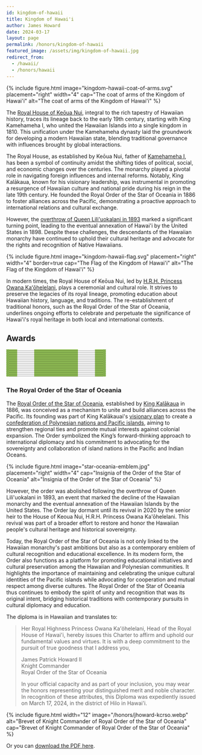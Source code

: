 ```yaml
---
id: kingdom-of-hawaii
title: Kingdom of Hawai'i
author: James Howard
date: 2024-03-17
layout: page
permalink: /honors/kingdom-of-hawaii
featured_image: /assets/img/kingdom-of-hawaii.jpg
redirect_from:
  - /hawaii/
  - /honors/hawaii
---
```


{% include figure.html image="kingdom-hawaii-coat-of-arms.svg" placement="right" width="4"
cap="The coat of arms of the Kingdom of Hawai'i"
alt="The coat of arms of the Kingdom of Hawai'i" %}

The [Royal House of Keōua Nui](https://www.crownofhawaii.com/),
integral to the rich tapestry of Hawaiian history, traces its lineage
back to the early 19th century, starting with King Kamehameha I,
who united the Hawaiian Islands into a single kingdom in 1810. This
unification under the Kamehameha dynasty laid the groundwork for
developing a modern Hawaiian state, blending traditional governance
with influences brought by global interactions.

The Royal House, as established by Keōua Nui, father of [Kamehameha
I](https://www.gohawaii.com/culture/history/king-kamehameha), has
been a symbol of continuity amidst the shifting tides of political,
social, and economic changes over the centuries. The monarchy played
a pivotal role in navigating foreign influences and internal reforms.
Notably, King Kalākaua, known for his visionary leadership, was
instrumental in promoting a resurgence of Hawaiian culture and
national pride during his reign in the late 19th century. He founded
the Royal Order of the Star of Oceania in 1886 to foster alliances
across the Pacific, demonstrating a proactive approach to international
relations and cultural exchange.

However, the [overthrow of Queen Lili'uokalani in
1893](https://www.zinnedproject.org/news/tdih/queen-liliuokalani-overthrown/)
marked a significant turning point, leading to the eventual annexation
of Hawai'i by the United States in 1898. Despite these challenges,
the descendants of the Hawaiian monarchy have continued to uphold
their cultural heritage and advocate for the rights and recognition
of Native Hawaiians.

{% include figure.html image="kingdom-hawaii-flag.svg" placement="right" width="4" border=true
cap="The Flag of the Kingdom of Hawai'i"
alt="The Flag of the Kingdom of Hawai'i" %}

In modern times, the Royal House of Keōua Nui, led by [H.R.H.
Princess Owana Kaʻōhelelani](https://en.wikipedia.org/wiki/Owana_Salazar),
plays a ceremonial and cultural role. It strives to preserve the
legacies of its royal lineage, promoting education about Hawaiian
history, language, and traditions. The re-establishment of traditional
honors, such as the Royal Order of the Star of Oceania, underlines
ongoing efforts to celebrate and perpetuate the significance of
Hawai'i's royal heritage in both local and international contexts.

## Awards

<div class="ribbonrack">
<div class="ribbonbar">
<a href="#KCRSO" class="ribbon ribbon-center">
  <img src="/assets/img/ribbons/KCRSO.svg"
       alt="Knight of the Royal Order of the Star of Oceania ribbon" /></a>
</div>
</div>

### <a id='KCRSO' />The Royal Order of the Star of Oceania 

The [Royal Order of the Star of
Oceania](https://uchterhous.org/knights-2/elementor-1149/hawaii/),
established by [King
Kalākaua](https://www.wbur.org/endlessthread/2018/08/10/david-kalakaua) in
1886, was conceived as a mechanism to unite and build alliances
across the Pacific. Its founding was part of King Kalākauai's [visionary
plan](https://imagesofoldhawaii.com/polynesian-confederacy/)
to create a [confederation of Polynesian nations and Pacific
islands](https://worldhistoryconnected.press.uillinois.edu/8.3/forum_cook.html),
aiming to strengthen regional ties and promote mutual interests
against colonial expansion. The Order symbolized the King’s
forward-thinking approach to international diplomacy and his
commitment to advocating for the sovereignty and collaboration of
island nations in the Pacific and Indian Oceans.

{% include figure.html image="star-oceania-emblem.jpg" placement="right" width="4"
cap="Insignia of the Order of the Star of Oceania"
alt="Insignia of the Order of the Star of Oceania" %}

However, the order was abolished following the overthrow of Queen
Lili'uokalani in 1893, an event that marked the decline of the
Hawaiian monarchy and the eventual annexation of the Hawaiian Islands
by the United States. The Order lay dormant until its revival in
2020 by the senior heir to the House of Keoua Nui, H.R.H. Princess
Owana Ka'ōhelelani. This revival was part of a broader effort to
restore and honor the Hawaiian people's cultural heritage and
historical sovereignty.

Today, the Royal Order of the Star of Oceania is not only linked
to the Hawaiian monarchy's past ambitions but also as a contemporary
emblem of cultural recognition and educational excellence.  In its
modern form, the Order also functions as a platform for promoting
educational initiatives and cultural preservation among the Hawaiian
and Polynesian communities. It highlights the importance of maintaining
and celebrating the unique cultural identities of the Pacific islands
while advocating for cooperation and mutual respect among diverse
cultures. The Royal Order of the Star of Oceania thus continues to
embody the spirit of unity and recognition that was its original
intent, bridging historical traditions with contemporary pursuits
in cultural diplomacy and education.

The diploma is in Hawaiian and translates to:

> Her Royal Highness Princess Owana Ka'öhelelani, Head of the Royal
> House of Hawai'i, hereby issues this Charter to affirm and uphold
> our fundamental values and virtues. It is with a deep commitment
> to the pursuit of true goodness that I address you,
>
> James Patrick Howard II<br/>
> Knight Commander<br/>
> Royal Order of the Star of Oceania
>
> In your official capacity and as part of your inclusion, you may
> wear the honors representing your distinguished merit and noble 
> character.  In recognition of these attributes, this Diploma was 
> expediently issued on March 17, 2024, in the district of Hilo in 
> Hawai'i.

{% include figure.html width="12"
   image="/honors/jhoward-kcrso.webp" 
   alt="Brevet of Knight Commander of Royal Order of the Star of Oceania"
   cap="Brevet of Knight Commander of Royal Order of the Star of Oceania" %}
   
Or you can [download the PDF here](/assets/img/honors/jhoward-kcrso.pdf).
